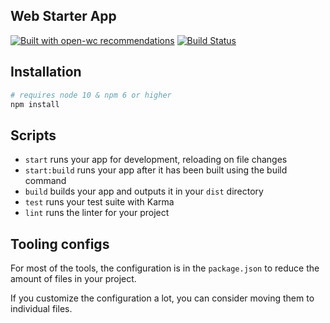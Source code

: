 ## Web Starter App

[![Built with open-wc recommendations](https://img.shields.io/badge/built%20with-open--wc-blue.svg)](https://github.com/open-wc)
[![Build Status](https://travis-ci.org/sergicontre/web-starter-app.svg?branch=master)](https://travis-ci.org/sergiontre/web-starter-app)

## Installation
```bash
# requires node 10 & npm 6 or higher
npm install
```

## Scripts

- `start` runs your app for development, reloading on file changes
- `start:build` runs your app after it has been built using the build command
- `build` builds your app and outputs it in your `dist` directory
- `test` runs your test suite with Karma
- `lint` runs the linter for your project

## Tooling configs

For most of the tools, the configuration is in the `package.json` to reduce the amount of files in your project.

If you customize the configuration a lot, you can consider moving them to individual files.